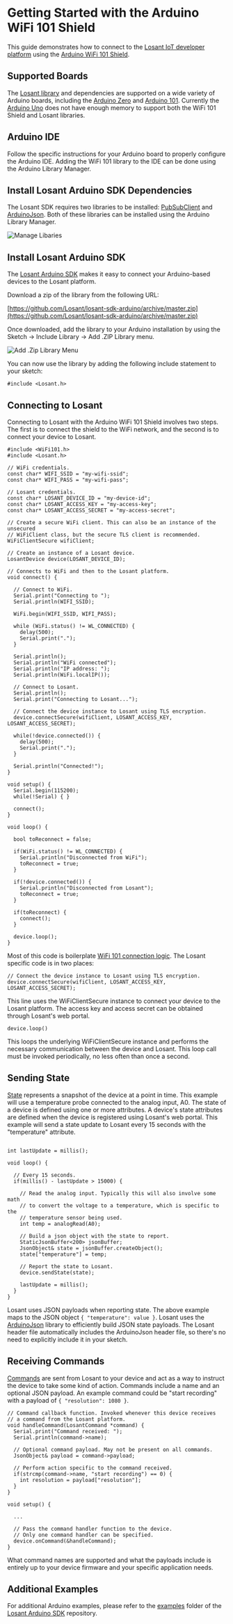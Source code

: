 # Getting Started with the Arduino WiFi 101 Shield

This guide demonstrates how to connect to the [Losant IoT developer platform](https://losant.com) using the [Arduino WiFi 101 Shield](https://www.arduino.cc/en/Main/ArduinoWiFiShield101).

## Supported Boards
The [Losant library](https://github.com/Losant/losant-sdk-arduino) and dependencies are supported on a wide variety of Arduino boards, including the [Arduino Zero](https://www.arduino.cc/en/Main/ArduinoBoardZero) and [Arduino 101](https://www.arduino.cc/en/Main/ArduinoBoard101). Currently the [Arduino Uno](https://www.arduino.cc/en/Main/ArduinoBoardUno) does not have enough memory to support both the WiFi 101 Shield and Losant libraries.

## Arduino IDE
Follow the specific instructions for your Arduino board to properly configure the Arduino IDE. Adding the WiFi 101 library to the IDE can be done using the Arduino Library Manager.

## Install Losant Arduino SDK Dependencies
The Losant SDK requires two libraries to be installed: [PubSubClient](https://github.com/knolleary/pubsubclient) and [ArduinoJson](https://github.com/bblanchon/ArduinoJson). Both of these libraries can be installed using the Arduino Library Manager.

![Manage Libaries](http://cdn2.hubspot.net/hubfs/742943/Website/Landing_Pages/Builder_Kit_Instructions/manage-libraries.png?noresize=true "Manage Libaries")

## Install Losant Arduino SDK
The [Losant Arduino SDK](https://github.com/Losant/losant-sdk-arduino) makes it easy to connect your Arduino-based devices to the Losant platform.

Download a zip of the library from the following URL:

[https://github.com/Losant/losant-sdk-arduino/archive/master.zip](https://github.com/Losant/losant-sdk-arduino/archive/master.zip)

Once downloaded, add the library to your Arduino installation by using the Sketch -> Include Library -> Add .ZIP Library menu.

![Add .Zip Library Menu](http://cdn2.hubspot.net/hubfs/742943/Website/Landing_Pages/Builder_Kit_Instructions/add-zip-library-menu.png?noresize=true "Add .ZIP Library Menu")

You can now use the library by adding the following include statement to your sketch:

```arduino
#include <Losant.h>
```

## Connecting to Losant
Connecting to Losant with the Arduino WiFi 101 Shield involves two steps. The first is to connect the shield to the WiFi network, and the second is to connect your device to Losant.

```arduino
#include <WiFi101.h>
#include <Losant.h>

// WiFi credentials.
const char* WIFI_SSID = "my-wifi-ssid";
const char* WIFI_PASS = "my-wifi-pass";

// Losant credentials.
const char* LOSANT_DEVICE_ID = "my-device-id";
const char* LOSANT_ACCESS_KEY = "my-access-key";
const char* LOSANT_ACCESS_SECRET = "my-access-secret";

// Create a secure WiFi client. This can also be an instance of the unsecured
// WiFiClient class, but the secure TLS client is recommended.
WiFiClientSecure wifiClient;

// Create an instance of a Losant device.
LosantDevice device(LOSANT_DEVICE_ID);

// Connects to WiFi and then to the Losant platform.
void connect() {

  // Connect to WiFi.
  Serial.print("Connecting to ");
  Serial.println(WIFI_SSID);

  WiFi.begin(WIFI_SSID, WIFI_PASS);

  while (WiFi.status() != WL_CONNECTED) {
    delay(500);
    Serial.print(".");
  }

  Serial.println();
  Serial.println("WiFi connected");
  Serial.println("IP address: ");
  Serial.println(WiFi.localIP());

  // Connect to Losant.
  Serial.println();
  Serial.print("Connecting to Losant...");

  // Connect the device instance to Losant using TLS encryption.
  device.connectSecure(wifiClient, LOSANT_ACCESS_KEY, LOSANT_ACCESS_SECRET);

  while(!device.connected()) {
    delay(500);
    Serial.print(".");
  }

  Serial.println("Connected!");
}

void setup() {
  Serial.begin(115200);
  while(!Serial) { }

  connect();
}

void loop() {

  bool toReconnect = false;

  if(WiFi.status() != WL_CONNECTED) {
    Serial.println("Disconnected from WiFi");
    toReconnect = true;
  }

  if(!device.connected()) {
    Serial.println("Disconnected from Losant");
    toReconnect = true;
  }

  if(toReconnect) {
    connect();
  }

  device.loop();
}
```

Most of this code is boilerplate [WiFi 101 connection logic](https://www.arduino.cc/en/Guide/ArduinoWiFiShield101). The Losant specific code is in two places:

```arduino
// Connect the device instance to Losant using TLS encryption.
device.connectSecure(wifiClient, LOSANT_ACCESS_KEY, LOSANT_ACCESS_SECRET);
```

This line uses the WiFiClientSecure instance to connect your device to the Losant platform. The access key and access secret can be obtained through Losant's web portal.

```arduino
device.loop()
```

This loops the underlying WiFiClientSecure instance and performs the necessary communication between the device and Losant. This loop call must be invoked periodically, no less often than once a second.

## Sending State
[State](/devices/state) represents a snapshot of the device at a point in time. This example will use a temperature probe connected to the analog input, A0. The state of a device is defined using one or more attributes. A device's state attributes are defined when the device is registered using Losant's web portal. This example will send a state update to Losant every 15 seconds with the "temperature" attribute.

```arduino

int lastUpdate = millis();

void loop() {

  // Every 15 seconds.
  if(millis() - lastUpdate > 15000) {

    // Read the analog input. Typically this will also involve some math
    // to convert the voltage to a temperature, which is specific to the
    // temperature sensor being used.
    int temp = analogRead(A0);

    // Build a json object with the state to report.
    StaticJsonBuffer<200> jsonBuffer;
    JsonObject& state = jsonBuffer.createObject();
    state["temperature"] = temp;

    // Report the state to Losant.
    device.sendState(state);

    lastUpdate = millis();
  }
}

```

Losant uses JSON payloads when reporting state. The above example maps to the JSON object `{ "temperature": value }`. Losant uses the [ArduinoJson](https://github.com/bblanchon/ArduinoJson) library to efficiently build JSON state payloads. The Losant header file automatically includes the ArduinoJson header file, so there's no need to explicitly include it in your sketch.

## Receiving Commands
[Commands](/devices/commands) are sent from Losant to your device and act as a way to instruct the device to take some kind of action. Commands include a name and an optional JSON payload. An example command could be "start recording" with a payload of `{ "resolution": 1080 }`.

```arduino
// Command callback function. Invoked whenever this device receives
// a command from the Losant platform.
void handleCommand(LosantCommand *command) {
  Serial.print("Command received: ");
  Serial.println(command->name);

  // Optional command payload. May not be present on all commands.
  JsonObject& payload = command->payload;

  // Perform action specific to the command received.
  if(strcmp(command->name, "start recording") == 0) {
    int resolution = payload["resolution"];
  }
}

void setup() {

  ...

  // Pass the command handler function to the device.
  // Only one command handler can be specified.
  device.onCommand(&handleCommand);
}
```

What command names are supported and what the payloads include is entirely up to your device firmware and your specific application needs.

## Additional Examples
For additional Arduino examples, please refer to the [examples](https://github.com/Losant/losant-sdk-arduino/tree/master/examples) folder of the [Losant Arduino SDK](https://github.com/Losant/losant-sdk-arduino) repository.
